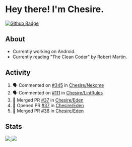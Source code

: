 # Hey there! I'm Chesire.

[![Github Badge](https://img.shields.io/badge/-Github-000?style=flat-square&logo=Github&logoColor=white&link=https://github.com/chesire)](https://github.com/chesire)

## About
<!-- Uses https://github.com/Chesire/natemoo-re -->
* Currently working on Android.
* Currently reading "The Clean Coder" by Robert Martin.
<!--
* Currently listening to: 
<a href="https://natemoo-re-iirbxe7wf.vercel.app/now-playing?open">
    <img src="https://natemoo-re-iirbxe7wf.vercel.app/now-playing" width="256" height="64" alt="Now Playing">
</a>  
-->

## Activity
<!-- Uses https://github.com/jamesgeorge007/github-activity-readme -->
<!--START_SECTION:activity-->
1. 🗣 Commented on [#345](https://github.com/Chesire/Nekome/issues/345) in [Chesire/Nekome](https://github.com/Chesire/Nekome)
2. 🗣 Commented on [#111](https://github.com/Chesire/LintRules/issues/111) in [Chesire/LintRules](https://github.com/Chesire/LintRules)
3. 🎉 Merged PR [#37](https://github.com/Chesire/Eden/pull/37) in [Chesire/Eden](https://github.com/Chesire/Eden)
4. 💪 Opened PR [#37](https://github.com/Chesire/Eden/pull/37) in [Chesire/Eden](https://github.com/Chesire/Eden)
5. 🎉 Merged PR [#36](https://github.com/Chesire/Eden/pull/36) in [Chesire/Eden](https://github.com/Chesire/Eden)
<!--END_SECTION:activity-->

## Stats
<a href="https://github-readme-stats.vercel.app/api/top-langs/?username=chesire&theme=tokyonight">
    <img src="https://github-readme-stats.vercel.app/api/top-langs/?username=chesire&layout=compact&theme=tokyonight" >
</a>
<a href="https://github-readme-stats.vercel.app/api?username=chesire&show_icons=true&theme=tokyonight">
    <img src="https://github-readme-stats.vercel.app/api?username=chesire&show_icons=true&theme=tokyonight" >
</a>  
